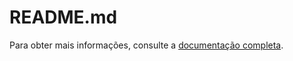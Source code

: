 # README.md

Para obter mais informações, consulte a [documentação completa](https://r1cardopereira.github.io/FastAPI/docs/build/index.html).

